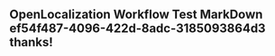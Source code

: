 <properties
ms.topic="hero-topic"
ms.test1="hero-topic"
ms.test2="test"/>

## OpenLocalization Workflow Test MarkDown ef54f487-4096-422d-8adc-3185093864d3 thanks!
